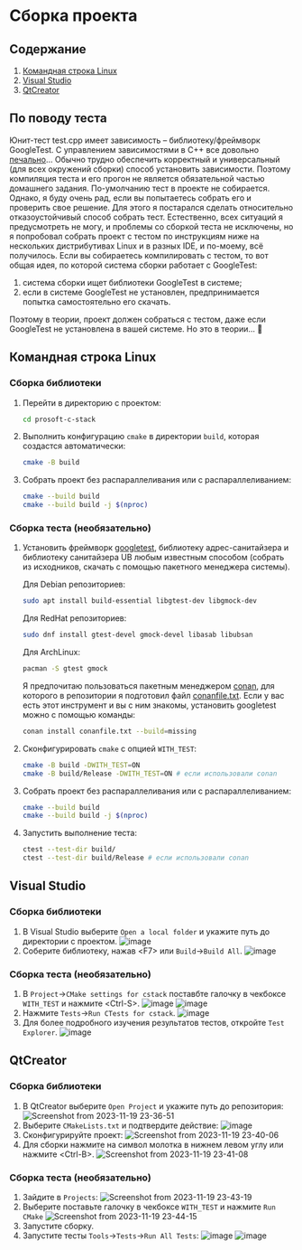 # Сборка проекта

## Содержание
1. [Командная строка Linux](#командная-строка-linux)
2. [Visual Studio](#visual-studio)
3. [QtCreator](#qtcreator)

## По поводу теста

Юнит-тест test.cpp имеет зависимость – библиотеку/фреймворк GoogleTest.
С управлением зависимостями в C++ все довольно [печально](https://youtu.be/IwuBZpLUq8Q?si=RcYTNlPB5wl5RTtc)...
Обычно трудно обеспечить корректный и универсальный (для всех окружений сборки) способ установить зависимости.
Поэтому компиляция теста и его прогон не является обязательной частью домашнего задания.
По-умолчанию тест в проекте не собирается.
Однако, я буду очень рад, если вы попытаетесь собрать его и проверить свое решение.
Для этого я постарался сделать относительно отказоустойчивый способ собрать тест.
Естественно, всех ситуаций я предусмотреть не могу, и проблемы со сборкой теста не исключены,
но я попробовал собрать проект с тестом по инструкциям ниже на нескольких дистрибутивах Linux и в разных
IDE, и по-моему, всё получилось.
Если вы собираетесь компилировать с тестом, то вот общая идея, по которой система сборки работает с GoogleTest:
1. система сборки ищет библиотеки GoogleTest в системе;
2. если в системе GoogleTest не установлен, предпринимается попытка самостоятельно его скачать.

Поэтому в теории, проект должен собраться с тестом, даже если GoogleTest не установлена в вашей системе.
Но это в теории... 🙏

## Командная строка Linux

### Сборка библиотеки

1. Перейти в директорию с проектом:
    ```sh
    cd prosoft-c-stack
    ```
2. Выполнить конфигурацию `cmake` в директории `build`, которая создастся автоматически:
    ```sh
    cmake -B build
    ```  
3. Собрать проект без распараллеливания или с распараллеливанием:
    ```sh
    cmake --build build
    cmake --build build -j $(nproc)
    ```

### Сборка теста (необязательно)

1. Установить фреймворк [googletest](https://github.com/google/googletest),
    библиотеку адрес-санитайзера и библиотеку санитайзера UB любым известным способом
    (собрать из исходников, скачать с помощью пакетного менеджера системы).
    
    Для Debian репозиториев:
    ```sh
    sudo apt install build-essential libgtest-dev libgmock-dev
    ```
    Для RedHat репозиториев:
    ```sh
    sudo dnf install gtest-devel gmock-devel libasab libubsan
    ```
    Для ArchLinux:
    ```sh
    pacman -S gtest gmock
    ```
    Я предпочитаю пользоваться пакетным менеджером [conan](https://conan.io/), для которого в репозитории я
    подготовил файл [conanfile.txt](https://github.com/czertyaka/prosoft-c-stack/blob/master/conanfile.txt).
    Если у вас есть этот инструмент и вы с ним знакомы, установить googletest можно с помощью команды:
    ```sh
    conan install conanfile.txt --build=missing
    ```
3. Сконфигурировать `cmake` с опцией `WITH_TEST`:
    ```sh
    cmake -B build -DWITH_TEST=ON
    cmake -B build/Release -DWITH_TEST=ON # если использовали conan
    ```
4. Собрать проект без распараллеливания или с распараллеливанием:
    ```sh
    cmake --build build
    cmake --build build -j $(nproc)
    ```
5. Запустить выполнение теста:
   ```sh
   ctest --test-dir build/
   ctest --test-dir build/Release # если использовали conan
   ```

## Visual Studio

### Сборка библиотеки

1. В Visual Studio выберите ``Open a local folder`` и укажите путь до директории с проектом.
    ![image](https://github.com/czertyaka/prosoft-c-stack/assets/69390349/ec60aaae-63a6-45e8-8208-5f4728f959ef)
2. Соберите библиотеку, нажав \<F7\> или ``Build``->``Build All``.
    ![image](https://github.com/czertyaka/prosoft-c-stack/assets/69390349/9926a3c2-dfa1-4c74-a3ac-f059fd50518f)

### Сборка теста (необязательно)

1. В ``Project``->``CMake settings for cstack`` поставбте галочку в чекбоксе ``WITH_TEST`` и нажмите \<Ctrl-S\>.
    ![image](https://github.com/czertyaka/prosoft-c-stack/assets/69390349/3c649b22-c32a-4a21-9301-57f5b721b65e)
    ![image](https://github.com/czertyaka/prosoft-c-stack/assets/69390349/0c3e0cbd-4b06-4e48-8045-226beb6c7d3c)
2. Нажмите ``Tests``->``Run CTests for cstack``.
    ![image](https://github.com/czertyaka/prosoft-c-stack/assets/69390349/5844208c-b947-4e9d-b021-d7a0768a083c)
3. Для более подробного изучения результатов тестов, откройте ``Test Explorer``.
    ![image](https://github.com/czertyaka/prosoft-c-stack/assets/69390349/510ee7ba-928c-4d51-a8ea-e38fc71e2087)






## QtCreator

### Сборка библиотеки

1. В QtCreator выберите ``Open Project`` и укажите путь до репозитория:
    ![Screenshot from 2023-11-19 23-36-51](https://github.com/czertyaka/prosoft-c-stack/assets/69390349/376e998c-39fa-4670-8a4f-d477c9b81d5d)
2. Выберите ``CMakeLists.txt`` и подтвердите действие:
    ![image](https://github.com/czertyaka/prosoft-c-stack/assets/69390349/a6b2e921-025f-4a62-aa01-6b216c780289)
3. Сконфигурируйте проект:
    ![Screenshot from 2023-11-19 23-40-06](https://github.com/czertyaka/prosoft-c-stack/assets/69390349/045ad414-92c8-4441-ba9d-ddb2949ad5be)
4. Для сборки нажмите на символ молотка в нижнем левом углу или нажмите \<Ctrl-B\>.
    ![Screenshot from 2023-11-19 23-41-08](https://github.com/czertyaka/prosoft-c-stack/assets/69390349/d448a90e-b720-46bf-bd84-7e0d7217a1b8)


### Сборка теста (необязательно)

1. Зайдите в ``Projects``:
    ![Screenshot from 2023-11-19 23-43-19](https://github.com/czertyaka/prosoft-c-stack/assets/69390349/97f544cc-cde0-4e7d-9e93-cfe32e07aa58)
2. Выберите поставьте галочку в чекбоксе ``WITH_TEST`` и нажмите ``Run CMake``
    ![Screenshot from 2023-11-19 23-44-15](https://github.com/czertyaka/prosoft-c-stack/assets/69390349/b65ebe66-a8be-4ecc-8f29-3df825c85027)
3. Запустите сборку.
4. Запустите тесты ``Tools``->``Tests``->``Run All Tests``:
    ![image](https://github.com/czertyaka/prosoft-c-stack/assets/69390349/71d2004d-4da1-4360-98b3-2eafb8038737)
    ![image](https://github.com/czertyaka/prosoft-c-stack/assets/69390349/c18b07c9-0b9b-4e00-a0e6-951588776134)



